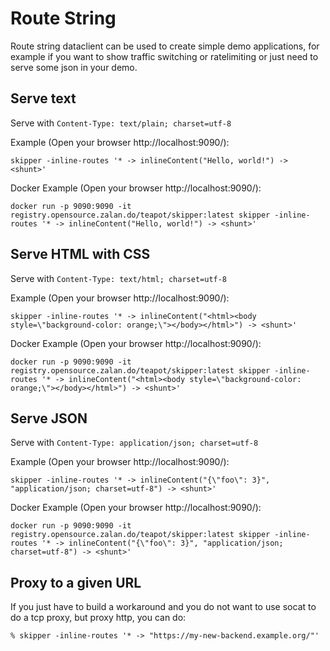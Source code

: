 # Route String

Route string dataclient can be used to create simple demo
applications, for example if you want to show traffic switching or
ratelimiting or just need to serve some json in your demo.

## Serve text

Serve with `Content-Type: text/plain; charset=utf-8`

Example (Open your browser http://localhost:9090/):

```
skipper -inline-routes '* -> inlineContent("Hello, world!") -> <shunt>'
```

Docker Example (Open your browser http://localhost:9090/):

```
docker run -p 9090:9090 -it registry.opensource.zalan.do/teapot/skipper:latest skipper -inline-routes '* -> inlineContent("Hello, world!") -> <shunt>'
```

## Serve HTML with CSS

Serve with `Content-Type: text/html; charset=utf-8`

Example (Open your browser http://localhost:9090/):

```
skipper -inline-routes '* -> inlineContent("<html><body style=\"background-color: orange;\"></body></html>") -> <shunt>'
```

Docker Example (Open your browser http://localhost:9090/):

```
docker run -p 9090:9090 -it registry.opensource.zalan.do/teapot/skipper:latest skipper -inline-routes '* -> inlineContent("<html><body style=\"background-color: orange;\"></body></html>") -> <shunt>'
```


## Serve JSON

Serve with `Content-Type: application/json; charset=utf-8`

Example (Open your browser http://localhost:9090/):

```
skipper -inline-routes '* -> inlineContent("{\"foo\": 3}", "application/json; charset=utf-8") -> <shunt>'
```

Docker Example (Open your browser http://localhost:9090/):

```
docker run -p 9090:9090 -it registry.opensource.zalan.do/teapot/skipper:latest skipper -inline-routes '* -> inlineContent("{\"foo\": 3}", "application/json; charset=utf-8") -> <shunt>'
```

## Proxy to a given URL

If you just have to build a workaround and you do not want to use
socat to do a tcp proxy, but proxy http, you can do:

```
% skipper -inline-routes '* -> "https://my-new-backend.example.org/"'
```
